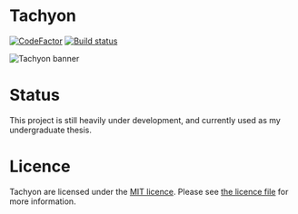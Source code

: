 # Tachyon

[![CodeFactor](https://www.codefactor.io/repository/github/gsculerlor/tachyon/badge)](https://www.codefactor.io/repository/github/gsculerlor/tachyon) [![Build status](https://ci.appveyor.com/api/projects/status/0qs5ba5mc9u5hnig?svg=true)](https://ci.appveyor.com/project/GSculerlor/tachyon)

![Tachyon banner](https://gsculerlor.s-ul.eu/xZoaxFUq)

# Status

This project is still heavily under development, and currently used as my undergraduate thesis.

# Licence

Tachyon are licensed under the [MIT licence](https://opensource.org/licenses/MIT). Please see [the licence file](LICENCE) for more information.
